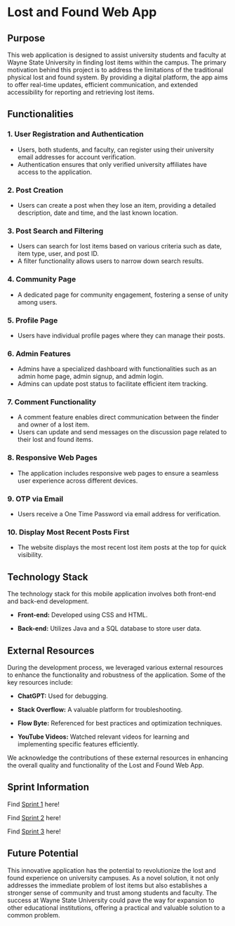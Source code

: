 # Lost and Found Web App

## Purpose

This web application is designed to assist university students and faculty at Wayne State University in finding lost items within the campus. The primary motivation behind this project is to address the limitations of the traditional physical lost and found system. By providing a digital platform, the app aims to offer real-time updates, efficient communication, and extended accessibility for reporting and retrieving lost items.

## Functionalities

### 1. User Registration and Authentication
   - Users, both students, and faculty, can register using their university email addresses for account verification.
   - Authentication ensures that only verified university affiliates have access to the application.

### 2. Post Creation
   - Users can create a post when they lose an item, providing a detailed description, date and time, and the last known location.

### 3. Post Search and Filtering
   - Users can search for lost items based on various criteria such as date, item type, user, and post ID.
   - A filter functionality allows users to narrow down search results.

### 4. Community Page
   - A dedicated page for community engagement, fostering a sense of unity among users.

### 5. Profile Page
   - Users have individual profile pages where they can manage their posts.

### 6. Admin Features
   - Admins have a specialized dashboard with functionalities such as an admin home page, admin signup, and admin login.
   - Admins can update post status to facilitate efficient item tracking.

### 7. Comment Functionality
   - A comment feature enables direct communication between the finder and owner of a lost item.
   - Users can update and send messages on the discussion page related to their lost and found items.

### 8. Responsive Web Pages
   - The application includes responsive web pages to ensure a seamless user experience across different devices.

### 9. OTP via Email
   - Users receive a One Time Password via email address for verification.

### 10. Display Most Recent Posts First
   - The website displays the most recent lost item posts at the top for quick visibility.

## Technology Stack

The technology stack for this mobile application involves both front-end and back-end development.

- **Front-end:** Developed using CSS and HTML.
  
- **Back-end:** Utilizes Java and a SQL database to store user data.

## External Resources

During the development process, we leveraged various external resources to enhance the functionality and robustness of the application. Some of the key resources include:

- **ChatGPT:** Used for debugging.
  
- **Stack Overflow:** A valuable platform for troubleshooting.

- **Flow Byte:** Referenced for best practices and optimization techniques.

- **YouTube Videos:** Watched relevant videos for learning and implementing specific features efficiently.

We acknowledge the contributions of these external resources in enhancing the overall quality and functionality of the Lost and Found Web App.

## Sprint Information

Find [Sprint 1](https://github.com/WSU-4110/Lost_and_Found/wiki/Sprint-1) here!

Find [Sprint 2](https://github.com/WSU-4110/Lost_and_Found/wiki/Sprint-2) here!

Find [Sprint 3](https://github.com/WSU-4110/Lost_and_Found/wiki/Sprint-3) here!


## Future Potential

This innovative application has the potential to revolutionize the lost and found experience on university campuses. As a novel solution, it not only addresses the immediate problem of lost items but also establishes a stronger sense of community and trust among students and faculty. The success at Wayne State University could pave the way for expansion to other educational institutions, offering a practical and valuable solution to a common problem.
